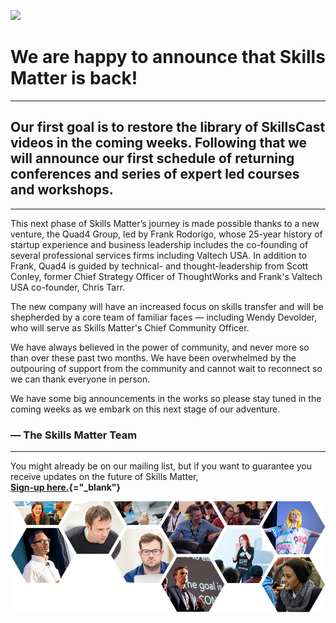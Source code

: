 ![](ezgif.com-optimize%20(3).gif)


# We are happy to announce that Skills Matter is back!
---
## Our first goal is to restore the library of SkillsCast videos in the coming weeks. Following that we will announce our first schedule of returning conferences and series of expert led courses and workshops.
---
This next phase of Skills Matter’s journey is made possible thanks to a new venture, the Quad4 Group, led by Frank Rodorigo, whose 25-year history of startup experience and business leadership includes the co-founding of several professional services firms including Valtech USA. In addition to Frank, Quad4 is guided by technical- and thought-leadership from Scott Conley, former Chief Strategy Officer of ThoughtWorks and Frank's Valtech USA co-founder, Chris Tarr. 

The new company will have an increased focus on skills transfer and will be shepherded by a core team of familiar faces — including Wendy Devolder, who will serve as Skills Matter's Chief Community Officer. 

We have always believed in the power of community, and never more so than over these past two months. We have been overwhelmed by the outpouring of support from the community and cannot wait to reconnect so we can thank everyone in person. 

We have some big announcements in the works so please stay tuned in the coming weeks as we embark on this next stage of our adventure.

### — The Skills Matter Team
---
You might already be on our mailing list, but if you want to guarantee you receive updates on the future of Skills Matter,   
**[Sign-up here.](<https://forms.gle/DvyR6PJEfebcbmh87>){="_blank"}** 
  
![](/SkillsMatter-landing_page-collage.png)
